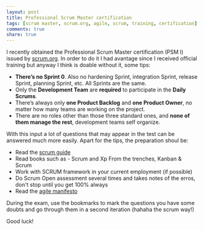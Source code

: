 ```yaml
---
layout: post
title: Professional Scrum Master certification
tags: [scrum master, scrum.org, agile, scrum, training, certification]
comments: true
share: true
---
```


I recently obtained the Professional Scrum Master certification (PSM I) issued by [scrum.org](scrum.org). In order to do it I had avantage since I received official training but anyway I think is doable without it, some tips:

* **There’s no Sprint 0**. Also no hardening Sprint, integration Sprint, release Sprint, planning Sprint, etc. All Sprints are the same.
* Only the **Development Team** are **required** to participate in the **Daily Scrums**.
* There’s always only **one Product Backlog** and **one Product Owner**, no matter how many teams are working on the project.
* There are no roles other than those three standard ones, and **none of them manage the rest**, development teams self organize.

With this input a lot of questions that may appear in the test can be answered much more easily. Apart for the tips, the preparation shoul be:

* Read the [scrum guide](http://scrumguides.org/scrum-guide.html)
* Read books such as - Scrum and Xp From the trenches, Kanban & Scrum
* Work with SCRUM framework in your current employment (if possible)
* Do Scrum Open assessment several times and takes notes of the erros, don't stop until you get 100% always
* Read the [agile manifesto](http://www.agilemanifesto.org/principles.html)

During the exam, use the bookmarks to mark the questions you have some doubts and go through them in a second iteration (hahaha the scrum way!)

Good luck!
